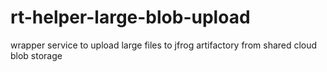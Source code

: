 # rt-helper-large-blob-upload
wrapper service to upload large files to jfrog artifactory from shared cloud blob storage
